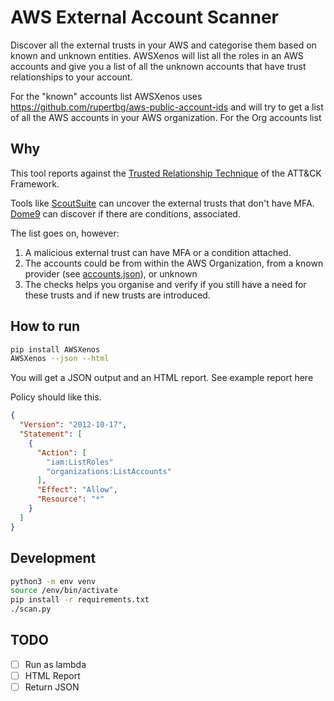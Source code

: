 # AWS External Account Scanner

Discover all the external trusts in your AWS and categorise them based on known and unknown entities.
AWSXenos will list all the roles in an AWS accounts and give you a list of all the unknown accounts that have trust relationships to your account.

For the "known" accounts list AWSXenos uses https://github.com/rupertbg/aws-public-account-ids and will try to get a list of all the AWS accounts in your AWS organization.
For the Org accounts list

## Why

This tool reports against the [Trusted Relationship Technique](https://attack.mitre.org/techniques/T1199/) of the ATT&CK Framework. 

Tools like [ScoutSuite](https://github.com/nccgroup/ScoutSuite/blob/db827e3d8e36e3bc7adcb8c62f2453960353c2ef/ScoutSuite/providers/aws/rules/findings/iam-assume-role-lacks-external-id-and-mfa.json) can uncover the external trusts that don't have MFA.
[Dome9](https://gsl.dome9.com/D9.AWS.IAM.61.html) can discover if there are conditions, associated.

The list goes on, however:
1. A malicious external trust can have MFA or a condition attached.
2. The accounts could be from within the AWS Organization, from a known provider (see [accounts.json](AWSXenos/accounts.json)), or unknown
3. The checks helps you organise and verify if you still have a need for these trusts and if new trusts are introduced.


## How to run

```sh
pip install AWSXenos
AWSXenos --json --html
```
You will get a JSON output and an HTML report.
See example report here

Policy should like this.

```json
{
  "Version": "2012-10-17",
  "Statement": [
    {
      "Action": [
        "iam:ListRoles"
        "organizations:ListAccounts"
      ],
      "Effect": "Allow",
      "Resource": "*"
    }
  ]
}
```

## Development

```sh
python3 -m env venv
source /env/bin/activate
pip install -r requirements.txt
./scan.py
```

## TODO
- [ ] Run as lambda
- [ ] HTML Report
- [ ] Return JSON